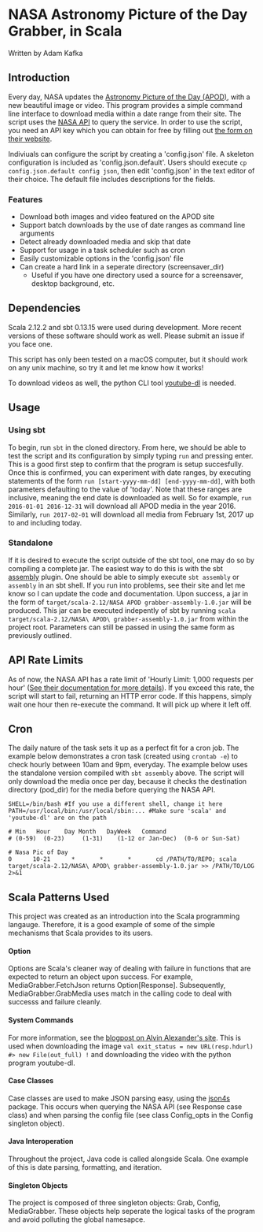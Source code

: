 # NASA Astronomy Picture of the Day Grabber, in Scala
Written by Adam Kafka

## Introduction
Every day, NASA updates the [Astronomy Picture of the Day (APOD)](https://apod.nasa.gov/apod/), with a new beautiful image or video. This program provides a simple command line interface to download media within a date range from their site. The script uses the [NASA API](https://api.nasa.gov/) to query the service. In order to use the script, you need an API key which you can obtain for free by filling out [the form on their website](https://api.nasa.gov/index.html#apply-for-an-api-key).

Indiviuals can configure the script by creating a 'config.json' file. A skeleton configuration is included as 'config.json.default'. Users should execute ``cp config.json.default config json``, then edit 'config.json' in the text editor of their choice. The default file includes descriptions for the fields.

### Features
- Download both images and video featured on the APOD site
- Support batch downloads by the use of date ranges as command line arguments
- Detect already downloaded media and skip that date
- Support for usage in a task scheduler such as cron
- Easily customizable options in the 'config.json' file
- Can create a hard link in a seperate directory (screensaver\_dir)
    - Useful if you have one directory used a source for a screensaver, desktop background, etc.

## Dependencies
Scala 2.12.2 and sbt 0.13.15 were used during development. More recent versions of these software should work as well. Please submit an issue if you face one.

This script has only been tested on a macOS computer, but it should work on any unix machine, so try it and let me know how it works!

To download videos as well, the python CLI tool [youtube-dl](https://rg3.github.io/youtube-dl/) is needed.

## Usage
### Using sbt
To begin, run ``sbt`` in the cloned directory. From here, we should be able to test the script and its configuration by simply typing ``run`` and pressing enter. This is a good first step to confirm that the program is setup succesfully. Once this is confirmed, you can experiment with date ranges, by executing statements of the form ``run [start-yyyy-mm-dd] [end-yyyy-mm-dd]``, with both parameters defaulting to the value of 'today'. Note that these ranges are inclusive, meaning the end date is downloaded as well. So for example, ``run 2016-01-01 2016-12-31`` will download all APOD media in the year 2016. Similarly, ``run 2017-02-01`` will download all media from February 1st, 2017 up to and including today.

### Standalone
If it is desired to execute the script outside of the sbt tool, one may do so by compiling a complete jar. The easiest way to do this is with the sbt [assembly](https://github.com/sbt/sbt-assembly) plugin. One should be able to simply execute ``sbt assembly`` or ``assembly`` in an sbt shell. If you run into problems, see their site and let me know so I can update the code and documentation. Upon success, a jar in the form of ``target/scala-2.12/NASA APOD grabber-assembly-1.0.jar`` will be produced. This jar can be executed indepently of sbt by running ``scala target/scala-2.12/NASA\ APOD\ grabber-assembly-1.0.jar`` from within the project root. Parameters can still be passed in using the same form as previously outlined.

## API Rate Limits
As of now, the NASA API has a rate limit of 'Hourly Limit: 1,000 requests per hour' ([See their documentation for more details](https://api.nasa.gov/api.html#web-service-rate-limits)). If you exceed this rate, the script will start to fail, returning an HTTP error code. If this happens, simply wait one hour then re-execute the command. It will pick up where it left off.

## Cron
The daily nature of the task sets it up as a perfect fit for a cron job. The example below demonstrates a cron task (created using ``crontab -e``) to check hourly between 10am and 9pm, everyday. The example below uses the standalone version compiled with ``sbt assembly`` above. The script will only download the media once per day, because it checks the destination directory (pod\_dir) for the media before querying the NASA API.

```
SHELL=/bin/bash #If you use a different shell, change it here
PATH=/usr/local/bin:/usr/local/sbin:... #Make sure 'scala' and 'youtube-dl' are on the path

# Min   Hour    Day Month   DayWeek   Command
# (0-59)  (0-23)     (1-31)    (1-12 or Jan-Dec)  (0-6 or Sun-Sat)

# Nasa Pic of Day
0      10-21      *       *       *       cd /PATH/TO/REPO; scala target/scala-2.12/NASA\ APOD\ grabber-assembly-1.0.jar >> /PATH/TO/LOG  2>&1
```

## Scala Patterns Used
This project was created as an introduction into the Scala programming langauge. Therefore, it is a good example of some of the simple mechanisms that Scala provides to its users.

#### Option
Options are Scala's cleaner way of dealing with failure in functions that are expected to return an object upon success. For example, MediaGrabber.FetchJson returns Option[Response]. Subsequently, MediaGrabber.GrabMedia uses match in the calling code to deal with successs and failure cleanly.

#### System Commands
For more information, see the [blogpost on Alvin Alexander's site](http://alvinalexander.com/scala/scala-execute-exec-external-system-commands-in-scala). This is used when downloading the image ``val exit_status = new URL(resp.hdurl) #> new File(out_full) !`` and downloading the video with the python program youtube-dl.

#### Case Classes
Case classes are used to make JSON parsing easy, using the [json4s](https://github.com/json4s/json4s) package. This occurs when querying the NASA API (see Response case class) and when parsing the config file (see class Config\_opts in the Config singleton object).

#### Java Interoperation
Throughout the project, Java code is called alongside Scala. One example of this is date parsing, formatting, and iteration.

#### Singleton Objects
The project is composed of three singleton objects: Grab, Config, MediaGrabber. These objects help seperate the logical tasks of the program and avoid polluting the global namesapce.
